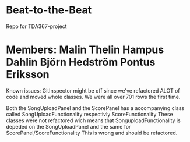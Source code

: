 ﻿Beat-to-the-Beat
================

Repo for TDA367-project


Members: 
Malin Thelin
Hampus Dahlin
Björn Hedström
Pontus Eriksson
================
Known issues:
GitInspector might be off since we've refactored ALOT of code and moved whole classes. We were all over 701 rows the first time.

Both the SongUploadPanel and the ScorePanel has a accompanying class called SongUploadFunctionality respectivly ScoreFunctionality
These classes were not refactored wich means that SonguploadFunctionality is depeded on the SongUploadPanel and the same for ScorePanel/ScoreFunctionality
This is wrong and should be refactored.  